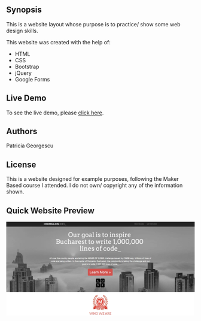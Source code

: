  
## Synopsis

This is a website layout whose purpose is to practice/ show some web design skills.  

This website was created with the help of:

* HTML
* CSS
* Bootstrap
* jQuery
* Google Forms

## Live Demo

To see the live demo, please [click here](https://patriciageo3.github.io/MDG-Academy/).

## Authors

Patricia Georgescu

## License

This is a website designed for example purposes, following the Maker Based course I attended.
I do not own/ copyright any of the information shown.

## Quick Website Preview

![Alt text](images/websitePreview.JPG?raw=true "Website Preview")